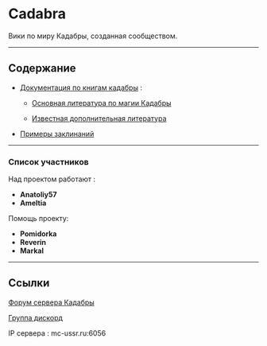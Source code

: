 # Cadabra #

Вики по миру Кадабры, созданная сообществом.

***

## Содержание ##

- [Документация по книгам кадабры](books/navigation.md) :

  - [Основная литература по магии Кадабры](books/navigation.md#Основная-литература)

  - [Известная дополнительная литература](books/navigation.md#Дополнительная-литература)

- [Примеры заклинаний](examples/Список%20заклинаний.md)

***

### Список участников ###

Над проектом работают :

- **Anatoliy57**
- **Ameltia**

Помощь проекту:

- **Pomidorka**
- **Reverin**
- **Markal**

***

## Ссылки ##

[Форум сервера Кадабры](http://cadabra.magicbb.ru/)

[Группа дискорд](https://discord.gg/tWwRn7W)

IP сервера : mc-ussr.ru:6056
